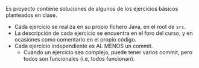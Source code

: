 Es proyecto contiene soluciones de algunos de los ejercicios básicos planteados en clase. 
- Cada ejercicio se realiza en su propio fichero Java, en el root de `src`.
- La descripción de cada ejercicio se encuentra en el foro del curso, y en ocasiones como comentario en el propio código. 
- Cada ejercicio independiente es AL MENOS un commit.
  - Cuando un ejercicio sea complejo, puede tener varios commit, pero todos son funcionales (i.e, todos funcionan). 

